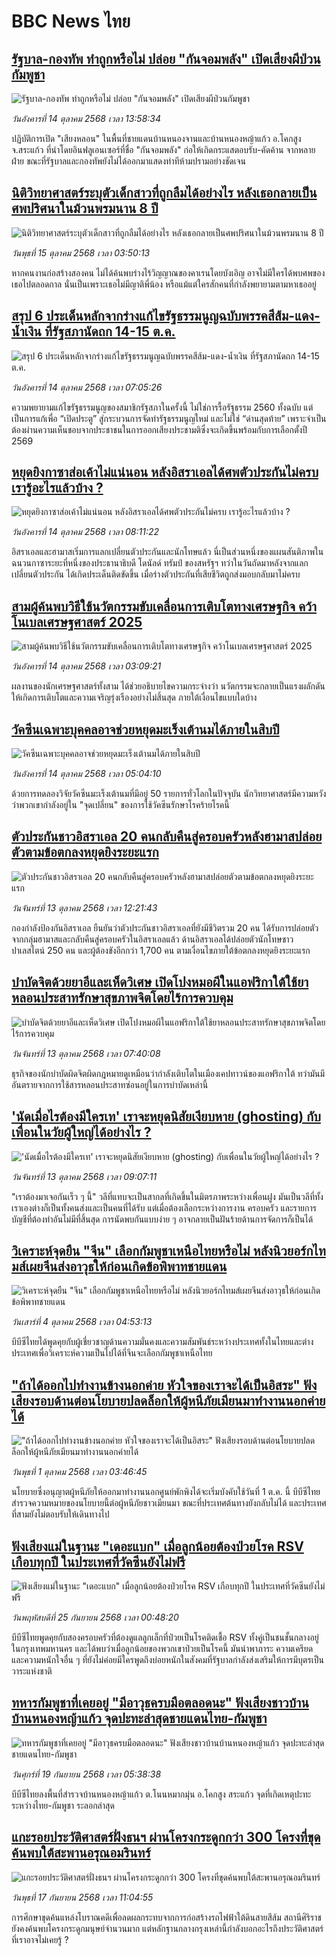 # BBC News ไทย## [รัฐบาล-กองทัพ ทำถูกหรือไม่ ปล่อย "กันจอมพลัง" เปิดเสียงผีป่วนกัมพูชา](https://www.bbc.com/thai/articles/cql9v33gnero?at_medium=RSS&at_campaign=rss?at_campaign=githubrss)![รัฐบาล-กองทัพ ทำถูกหรือไม่ ปล่อย "กันจอมพลัง" เปิดเสียงผีป่วนกัมพูชา](https://ichef.bbci.co.uk/ace/ws/240/cpsprodpb/70b2/live/90b7c730-a901-11f0-99b2-a3801a157d90.jpg)_วันอังคารที่ 14 ตุลาคม 2568 เวลา 13:58:34_ปฏิบัติการเปิด "เสียงหลอน" ในพื้นที่ชายแดนบ้านหนองจานและบ้านหนองหญ้าแก้ว อ.โคกสูง จ.สระแก้ว ที่นำโดยอินฟลูเอนเซอร์ที่ชื่อ "กันจอมพลัง" ก่อให้เกิดกระแสตอบรับ-คัดค้าน จากหลายฝ่าย ขณะที่รัฐบาลและกองทัพยังไม่ได้ออกมาแสดงท่าทีห้ามปรามอย่างชัดเจน## [นิติวิทยาศาสตร์ระบุตัวเด็กสาวที่ถูกลืมได้อย่างไร หลังเธอกลายเป็นศพปริศนาในม้วนพรมนาน 8 ปี](https://www.bbc.com/thai/articles/cn51zkpql6lo?at_medium=RSS&at_campaign=rss?at_campaign=githubrss)![นิติวิทยาศาสตร์ระบุตัวเด็กสาวที่ถูกลืมได้อย่างไร หลังเธอกลายเป็นศพปริศนาในม้วนพรมนาน 8 ปี](https://ichef.bbci.co.uk/ace/ws/240/cpsprodpb/c8ff/live/c4371840-a668-11f0-928c-71dbb8619e94.png)_วันพุธที่ 15 ตุลาคม 2568 เวลา 03:50:13_หากคนงานก่อสร้างสองคน ไม่ได้ค้นพบร่างไร้วิญญาณของคาเรนโดยบังเอิญ อาจไม่มีใครได้พบศพของเธอไปตลอดกาล นั่นเป็นเพราะเธอไม่มีญาติพี่น้อง หรือแม้แต่ใครสักคนที่กำลังพยายามตามหาเธออยู่## [สรุป 6 ประเด็นหลักจากร่างแก้ไขรัฐธรรมนูญฉบับพรรคสีส้ม-แดง-น้ำเงิน ที่รัฐสภานัดถก 14-15 ต.ค.](https://www.bbc.com/thai/articles/c2kpj1pe9kxo?at_medium=RSS&at_campaign=rss?at_campaign=githubrss)![สรุป 6 ประเด็นหลักจากร่างแก้ไขรัฐธรรมนูญฉบับพรรคสีส้ม-แดง-น้ำเงิน ที่รัฐสภานัดถก 14-15 ต.ค.](https://ichef.bbci.co.uk/ace/ws/240/cpsprodpb/5b3e/live/0e3fc1b0-a81e-11f0-85ef-e382bd92d5ce.jpg)_วันอังคารที่ 14 ตุลาคม 2568 เวลา 07:05:26_ความพยายามแก้ไขรัฐธรรมนูญของสมาชิกรัฐสภาในครั้งนี้ ไม่ใช่การรื้อรัฐธรรม 2560 ทั้งฉบับ แต่เป็นการแก้เพื่อ “เปิดประตู” สู่กระบวนการจัดทำรัฐธรรมนูญใหม่ และไม่ใช่ “ด่านสุดท้าย” เพราะจำเป็นต้องผ่านความเห็นชอบจากประชาชนในการออกเสียงประชามติซึ่งจะเกิดขึ้นพร้อมกับการเลือกตั้งปี 2569## [หยุดยิงกาซาส่อเค้าไม่แน่นอน หลังอิสราเอลได้ศพตัวประกันไม่ครบ เรารู้อะไรแล้วบ้าง ? ](https://www.bbc.com/thai/articles/c625r9e27y7o?at_medium=RSS&at_campaign=rss?at_campaign=githubrss)![หยุดยิงกาซาส่อเค้าไม่แน่นอน หลังอิสราเอลได้ศพตัวประกันไม่ครบ เรารู้อะไรแล้วบ้าง ? ](https://ichef.bbci.co.uk/ace/ws/240/cpsprodpb/6d25/live/6026e230-a826-11f0-b741-177e3e2c2fc7.jpg)_วันอังคารที่ 14 ตุลาคม 2568 เวลา 08:11:22_อิสราเอลและฮามาสเริ่มการแลกเปลี่ยนตัวประกันและนักโทษแล้ว นี่เป็นส่วนหนึ่งของแผนสันติภาพในฉนวนกาซาระยะที่หนึ่งของประธานาธิบดี โดนัลด์ ทรัมป์ ของสหรัฐฯ ทว่าในวันถัดมาหลังจากแลกเปลี่ยนตัวประกัน ได้เกิดประเด็นติดขัดขึ้น เมื่อร่างตัวประกันที่เสียชีวิตถูกส่งมอบกลับมาไม่ครบ## [สามผู้ค้นพบวิธีใช้นวัตกรรมขับเคลื่อนการเติบโตทางเศรษฐกิจ คว้าโนเบลเศรษฐศาสตร์ 2025](https://www.bbc.com/thai/articles/ce8z0j5p5k4o?at_medium=RSS&at_campaign=rss?at_campaign=githubrss)![สามผู้ค้นพบวิธีใช้นวัตกรรมขับเคลื่อนการเติบโตทางเศรษฐกิจ คว้าโนเบลเศรษฐศาสตร์ 2025](https://ichef.bbci.co.uk/ace/ws/240/cpsprodpb/4f5a/live/17f208d0-a8aa-11f0-928c-71dbb8619e94.jpg)_วันอังคารที่ 14 ตุลาคม 2568 เวลา 03:09:21_ผลงานของนักเศรษฐศาสตร์ทั้งสาม ได้ช่วยอธิบายไขความกระจ่างว่า นวัตกรรมจะกลายเป็นแรงผลักดันให้เกิดการเติบโตและความเจริญรุ่งเรืองอย่างไม่สิ้นสุด ภายใต้เงื่อนไขแบบใดบ้าง## [วัคซีนเฉพาะบุคคลอาจช่วยหยุดมะเร็งเต้านมได้ภายในสิบปี](https://www.bbc.com/thai/articles/ckgygdn3523o?at_medium=RSS&at_campaign=rss?at_campaign=githubrss)![วัคซีนเฉพาะบุคคลอาจช่วยหยุดมะเร็งเต้านมได้ภายในสิบปี](https://ichef.bbci.co.uk/ace/ws/240/cpsprodpb/7e3b/live/ef335080-a44d-11f0-8a21-ff96e44d1cc2.jpg)_วันอังคารที่ 14 ตุลาคม 2568 เวลา 05:04:10_ด้วยการทดลองวิจัยวัคซีนมะเร็งเต้านมที่มีอยู่ 50 รายการทั่วโลกในปัจจุบัน นักวิทยาศาสตร์มีความหวังว่าพวกเขากำลังอยู่ใน "จุดเปลี่ยน" ของการใช้วัคซีนรักษาโรคร้ายโรคนี้## [ตัวประกันชาวอิสราเอล 20 คนกลับคืนสู่ครอบครัวหลังฮามาสปล่อยตัวตามข้อตกลงหยุดยิงระยะแรก](https://www.bbc.com/thai/articles/cpd2ljxnvq9o?at_medium=RSS&at_campaign=rss?at_campaign=githubrss)![ตัวประกันชาวอิสราเอล 20 คนกลับคืนสู่ครอบครัวหลังฮามาสปล่อยตัวตามข้อตกลงหยุดยิงระยะแรก](https://ichef.bbci.co.uk/ace/ws/240/cpsprodpb/d4c8/live/2ca9ecd0-a827-11f0-92db-77261a15b9d2.jpg)_วันจันทร์ที่ 13 ตุลาคม 2568 เวลา 12:21:43_กองกำลังป้องกันอิสราเอล ยืนยันว่าตัวประกันชาวอิสราเอลที่ยังมีชีวิตรวม 20 คน ได้รับการปล่อยตัวจากกลุ่มฮามาสและกลับคืนสู่ครอบครัวในอิสราเอลแล้ว  ด้านอิสราเอลได้ปล่อยตัวนักโทษชาวปาเลสไตน์ 250 คน และผู้ต้องขังอีกกว่า 1,700 คน  ตามเงื่อนไขภายใต้ข้อตกลงหยุดยิงระยะแรก## [บำบัดจิตด้วยยาอีและเห็ดวิเศษ เปิดโปงหมอผีในแอฟริกาใต้ใช้ยาหลอนประสาทรักษาสุขภาพจิตโดยไร้การควบคุม](https://www.bbc.com/thai/articles/cx2ygp237d0o?at_medium=RSS&at_campaign=rss?at_campaign=githubrss)![บำบัดจิตด้วยยาอีและเห็ดวิเศษ เปิดโปงหมอผีในแอฟริกาใต้ใช้ยาหลอนประสาทรักษาสุขภาพจิตโดยไร้การควบคุม](https://ichef.bbci.co.uk/ace/ws/240/cpsprodpb/3c98/live/8609bad0-a51b-11f0-92db-77261a15b9d2.jpg)_วันจันทร์ที่ 13 ตุลาคม 2568 เวลา 07:40:08_ธุรกิจของนักบำบัดผิดจิตผิดกฎหมายดูเหมือนว่ากำลังเติบโตในเมืองเคปทาวน์ของแอฟริกาใต้ ทว่ามันมีอันตรายจากการใช้สารหลอนประสาทซ่อนอยู่ในการบำบัดเหล่านี้## ['นัดเมื่อไรต้องมีใครเท' เราจะหยุดนิสัยเงียบหาย (ghosting) กับเพื่อนในวัยผู้ใหญ่ได้อย่างไร ?](https://www.bbc.com/thai/articles/cjr0dyx7q2lo?at_medium=RSS&at_campaign=rss?at_campaign=githubrss)!['นัดเมื่อไรต้องมีใครเท' เราจะหยุดนิสัยเงียบหาย (ghosting) กับเพื่อนในวัยผู้ใหญ่ได้อย่างไร ?](https://ichef.bbci.co.uk/ace/ws/240/cpsprodpb/9357/live/5c26ec50-a7fb-11f0-b741-177e3e2c2fc7.png)_วันจันทร์ที่ 13 ตุลาคม 2568 เวลา 09:07:11_"เราต้องมาเจอกันเร็ว ๆ นี้" วลีที่แทบจะเป็นสากลที่เกิดขึ้นในมิตรภาพระหว่างเพื่อนฝูง มันเป็นวลีที่ทั้งเราเองต่างก็เป็นทั้งคนส่งและเป็นคนที่ได้รับ แต่เมื่อต้องเลือกระหว่างการงาน ครอบครัว และรายการบัญชีที่ต้องทำอันไม่มีที่สิ้นสุด การนัดพบกันแบบง่าย ๆ อาจกลายเป็นฝันร้ายด้านการจัดการก็เป็นได้## [วิเคราะห์จุดยืน "จีน" เลือกกัมพูชาเหนือไทยหรือไม่ หลังนิวยอร์กไทมส์เผยจีนส่งอาวุธให้ก่อนเกิดข้อพิพาทชายแดน](https://www.bbc.com/thai/articles/cn95491z83no?at_medium=RSS&at_campaign=rss?at_campaign=githubrss)![วิเคราะห์จุดยืน "จีน" เลือกกัมพูชาเหนือไทยหรือไม่ หลังนิวยอร์กไทมส์เผยจีนส่งอาวุธให้ก่อนเกิดข้อพิพาทชายแดน](https://ichef.bbci.co.uk/ace/ws/240/cpsprodpb/bec5/live/a6bfab70-a0d6-11f0-928c-71dbb8619e94.jpg)_วันเสาร์ที่ 4 ตุลาคม 2568 เวลา 04:53:13_บีบีซีไทยได้พูดคุยกับผู้เชี่ยวชาญด้านความมั่นคงและความสัมพันธ์ระหว่างประเทศทั้งในไทยและต่างประเทศเพื่อวิเคราะห์ความเป็นไปได้ที่จีนจะเลือกกัมพูชาเหนือไทย## ["ถ้าได้ออกไปทำงานข้างนอกค่าย หัวใจของเราจะได้เป็นอิสระ" ฟังเสียงรอบด้านต่อนโยบายปลดล็อกให้ผู้หนีภัยเมียนมาทำงานนอกค่ายได้](https://www.bbc.com/thai/articles/cgl1gpxlwy0o?at_medium=RSS&at_campaign=rss?at_campaign=githubrss)!["ถ้าได้ออกไปทำงานข้างนอกค่าย หัวใจของเราจะได้เป็นอิสระ" ฟังเสียงรอบด้านต่อนโยบายปลดล็อกให้ผู้หนีภัยเมียนมาทำงานนอกค่ายได้](https://ichef.bbci.co.uk/ace/ws/240/cpsprodpb/59ed/live/1748d190-9935-11f0-928c-71dbb8619e94.png)_วันพุธที่ 1 ตุลาคม 2568 เวลา 03:46:45_นโยบายซึ่งอนุญาตผู้หนีภัยให้ออกมาทำงานนอกศูนย์พักพิงได้จะเริ่มบังคับใช้วันที่ 1 ต.ค. นี้ บีบีซีไทยสำรวจความหมายของนโยบายนี้ต่อผู้หนีภัยชาวเมียนมา ขณะที่ประเทศต้นทางยังกลับไม่ได้ และประเทศที่สามยังไม่ตอบรับให้เดินทางไป## [ฟังเสียงแม่ในฐานะ "เดอะแบก" เมื่อลูกน้อยต้องป่วยโรค RSV เกือบทุกปี ในประเทศที่วัคซีนยังไม่ฟรี](https://www.bbc.com/thai/articles/cvgvr9m3kg2o?at_medium=RSS&at_campaign=rss?at_campaign=githubrss)![ฟังเสียงแม่ในฐานะ "เดอะแบก" เมื่อลูกน้อยต้องป่วยโรค RSV เกือบทุกปี ในประเทศที่วัคซีนยังไม่ฟรี](https://ichef.bbci.co.uk/ace/ws/240/cpsprodpb/e712/live/3b1666e0-992c-11f0-af62-91486a511a31.jpg)_วันพฤหัสบดีที่ 25 กันยายน 2568 เวลา 00:48:20_บีบีซีไทยพูดคุยกับสองครอบครัวที่ต้องดูแลลูกเล็กที่ป่วยเป็นโรคติดเชื้อ RSV ทั้งคู่เป็นชนชั้นกลางอยู่ในกรุงเทพมหานคร และได้พบว่าเมื่อลูกน้อยของพวกเขาป่วยเป็นโรคนี้ มันนำพาภาระ ความเครียด และความหนักใจอื่น ๆ ที่ยังไม่ค่อยมีใครพูดถึงบ่อยหนักในสังคมที่รัฐบาลกำลังส่งเสริมให้การมีบุตรเป็นวาระแห่งชาติ## [ทหารกัมพูชาที่เคยอยู่ "มีอาวุธครบมือตลอดนะ" ฟังเสียงชาวบ้านบ้านหนองหญ้าแก้ว จุดปะทะล่าสุดชายแดนไทย-กัมพูชา](https://www.bbc.com/thai/articles/c62ldp88l84o?at_medium=RSS&at_campaign=rss?at_campaign=githubrss)![ทหารกัมพูชาที่เคยอยู่ "มีอาวุธครบมือตลอดนะ" ฟังเสียงชาวบ้านบ้านหนองหญ้าแก้ว จุดปะทะล่าสุดชายแดนไทย-กัมพูชา](https://ichef.bbci.co.uk/ace/ws/240/cpsprodpb/d683/live/27625750-951a-11f0-b391-6936825093bd.jpg)_วันศุกร์ที่ 19 กันยายน 2568 เวลา 05:38:38_บีบีซีไทยลงพื้นที่สำรวจบ้านหนองหญ้าแก้ว ต.โนนหมากมุ่น อ.โคกสูง สระแก้ว จุดที่เกิดเหตุปะทะระหว่างไทย-กัมพูชา ระลอกล่าสุด## [แกะรอยประวัติศาสตร์ฝั่งธนฯ ผ่านโครงกระดูกกว่า 300 โครงที่ขุดค้นพบใต้สะพานอรุณอมรินทร์](https://www.bbc.com/thai/articles/cx2r4nl53leo?at_medium=RSS&at_campaign=rss?at_campaign=githubrss)![แกะรอยประวัติศาสตร์ฝั่งธนฯ ผ่านโครงกระดูกกว่า 300 โครงที่ขุดค้นพบใต้สะพานอรุณอมรินทร์](https://ichef.bbci.co.uk/ace/ws/240/cpsprodpb/34a6/live/54b03360-9391-11f0-9cf6-cbf3e73ce2b9.jpg)_วันพุธที่ 17 กันยายน 2568 เวลา 11:04:55_การศึกษาขุดค้นแหล่งโบราณคดีเพื่อลดผลกระทบจากการก่อสร้างรถไฟฟ้าใต้ดินสายสีส้ม สถานีศิริราช ยังคงค้นพบโครงกระดูกมนุษย์จำนวนมาก แต่หลักฐานกลางกรุงเหล่านี้กำลังบอกอะไรถึงประวัติศาสตร์ที่เราอาจไม่เคยรู้ ?